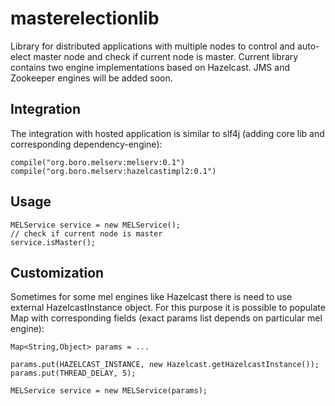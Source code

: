masterelectionlib
=================

Library for distributed applications with multiple nodes to control and auto-elect master node and check if current node is master.
Current library contains two engine implementations based on Hazelcast.
JMS and Zookeeper engines will be added soon.

## Integration
The integration with hosted application is similar to slf4j (adding core lib and corresponding dependency-engine):
```
compile("org.boro.melserv:melserv:0.1")
compile("org.boro.melserv:hazelcastimpl2:0.1")
```

## Usage
```
MELService service = new MELService();
// check if current node is master
service.isMaster();
```

## Customization
Sometimes for some mel engines like Hazelcast there is need to use external HazelcastInstance object.
For this purpose it is possible to populate Map with corresponding fields (exact params list depends on particular mel engine):
```
Map<String,Object> params = ...

params.put(HAZELCAST_INSTANCE, new Hazelcast.getHazelcastInstance());
params.put(THREAD_DELAY, 5);

MELService service = new MELService(params);
```

